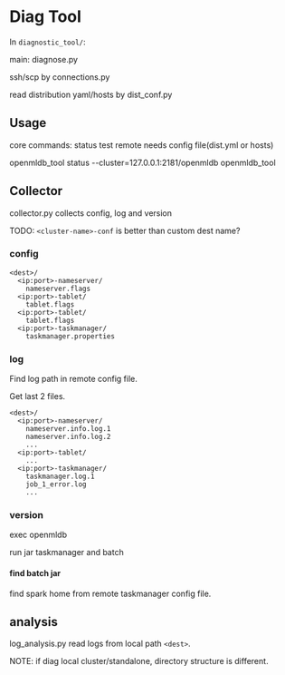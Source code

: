 # Diag Tool

In `diagnostic_tool/`:

main: diagnose.py

ssh/scp by connections.py

read distribution yaml/hosts by dist_conf.py

## Usage

core commands:
status
test
remote needs config file(dist.yml or hosts)

openmldb_tool status --cluster=127.0.0.1:2181/openmldb
openmldb_tool 

## Collector

collector.py collects config, log and version

TODO: `<cluster-name>-conf` is better than custom dest name?

### config
```
<dest>/
  <ip:port>-nameserver/
    nameserver.flags
  <ip:port>-tablet/
    tablet.flags
  <ip:port>-tablet/
    tablet.flags
  <ip:port>-taskmanager/
    taskmanager.properties
```

### log
Find log path in remote config file.

Get last 2 files.

```
<dest>/
  <ip:port>-nameserver/
    nameserver.info.log.1
    nameserver.info.log.2
    ...
  <ip:port>-tablet/
    ...
  <ip:port>-taskmanager/
    taskmanager.log.1
    job_1_error.log
    ...
```

### version

exec openmldb

run jar taskmanager and batch

#### find batch jar
find spark home from remote taskmanager config file.

## analysis

log_analysis.py read logs from local path `<dest>`. 

NOTE: if diag local cluster/standalone, directory structure is different.
